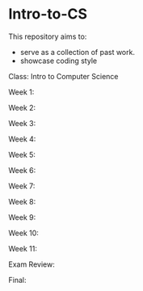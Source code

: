 # Intro-to-CS

This repository aims to:
  - serve as a collection of past work.
  - showcase coding style

Class: Intro to Computer Science 

Week 1:

Week 2:

Week 3:

Week 4:

Week 5:

Week 6:

Week 7:

Week 8:

Week 9:

Week 10:

Week 11:

Exam Review:

Final:

